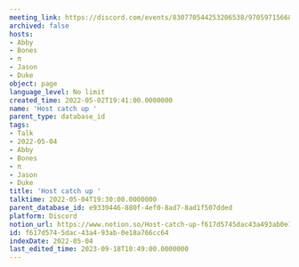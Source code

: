 ```yaml
---
meeting_link: https://discord.com/events/830770544253206538/970597156681568276
archived: false
hosts:
- Abby
- Bones
- π
- Jason
- Duke
object: page
language_level: No limit
created_time: 2022-05-02T19:41:00.0000000
name: 'Host catch up '
parent_type: database_id
tags:
- Talk
- 2022-05-04
- Abby
- Bones
- π
- Jason
- Duke
title: 'Host catch up '
talktime: 2022-05-04T19:30:00.0000000
parent_database_id: e9339446-880f-4ef0-8ad7-8ad1f507dded
platform: Discord
notion_url: https://www.notion.so/Host-catch-up-f617d5745dac43a493ab0e18a766cc64
id: f617d574-5dac-43a4-93ab-0e18a766cc64
indexDate: 2022-05-04
last_edited_time: 2023-09-18T10:49:00.0000000
---
```





